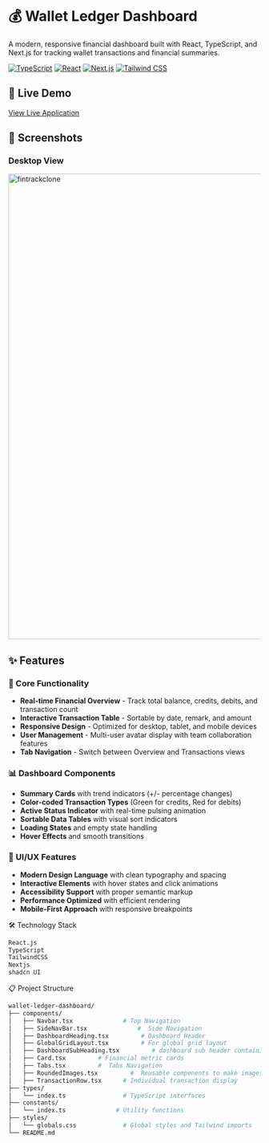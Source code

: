 # 💰 Wallet Ledger Dashboard

A modern, responsive financial dashboard built with React, TypeScript, and Next.js for tracking wallet transactions and financial summaries.

[![TypeScript](https://img.shields.io/badge/TypeScript-007ACC?style=for-the-badge&logo=typescript&logoColor=white)](https://www.typescriptlang.org/)
[![React](https://img.shields.io/badge/React-20232A?style=for-the-badge&logo=react&logoColor=61DAFB)](https://reactjs.org/)
[![Next.js](https://img.shields.io/badge/Next.js-000000?style=for-the-badge&logo=next.js&logoColor=white)](https://nextjs.org/)
[![Tailwind CSS](https://img.shields.io/badge/Tailwind_CSS-38B2AC?style=for-the-badge&logo=tailwind-css&logoColor=white)](https://tailwindcss.com/)


## 🚀 Live Demo
 [View Live Application](https://fintracker-main.vercel.app/)

## 📸 Screenshots

### Desktop View
<img width="1920" height="928" alt="fintrackclone" src="https://github.com/user-attachments/assets/bd27cb1e-12e2-499c-8cea-7c6a766c35bf" />


## ✨ Features

### 🎯 Core Functionality
- **Real-time Financial Overview** - Track total balance, credits, debits, and transaction count
- **Interactive Transaction Table** - Sortable by date, remark, and amount
- **Responsive Design** - Optimized for desktop, tablet, and mobile devices
- **User Management** - Multi-user avatar display with team collaboration features
- **Tab Navigation** - Switch between Overview and Transactions views

### 📊 Dashboard Components
- **Summary Cards** with trend indicators (+/- percentage changes)
- **Color-coded Transaction Types** (Green for credits, Red for debits)
- **Active Status Indicator** with real-time pulsing animation
- **Sortable Data Tables** with visual sort indicators
- **Loading States** and empty state handling
- **Hover Effects** and smooth transitions

### 🎨 UI/UX Features
- **Modern Design Language** with clean typography and spacing
- **Interactive Elements** with hover states and click animations
- **Accessibility Support** with proper semantic markup
- **Performance Optimized** with efficient rendering
- **Mobile-First Approach** with responsive breakpoints

🛠️ Technology Stack

```bash
React.js
TypeScript
TailwindCSS
Nextjs
shadcn UI
```

📋 Project Structure

```bash
wallet-ledger-dashboard/
├── components/
│   ├── Navbar.tsx              # Top Navigation 
│   ├── SideNavBar.tsx              #  Side Navigation
│   ├── DashboardHeading.tsx         # Dashboard Header 
│   ├── GlobalGridLayout.tsx         # For global grid layout
│   ├── DashboardSubHeading.tsx         # dashboard sub header containing users Avatars 
│   ├── Card.tsx         # Financial metric cards
│   ├── Tabs.tsx         #  Tabs Navigation
│   ├── RoundedImages.tsx         #  Reusable components to make images rounded
│   ├── TransactionRow.tsx      # Individual transaction display
├── types/
│   └── index.ts                # TypeScript interfaces
├── constants/
│   └── index.ts              # Utility functions
├── styles/
│   └── globals.css             # Global styles and Tailwind imports
└── README.md
```
